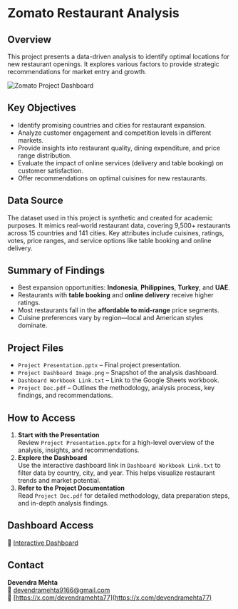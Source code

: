 # Zomato Restaurant Analysis

## Overview

This project presents a data-driven analysis to identify optimal locations for new restaurant openings. It explores various factors to provide strategic recommendations for market entry and growth.

![Zomato Project Dashboard](https://github.com/devnnd/zomato-analysis/blob/main/Project%20Dashboard%20Image.png?raw=true)

## Key Objectives

* Identify promising countries and cities for restaurant expansion.
* Analyze customer engagement and competition levels in different markets.
* Provide insights into restaurant quality, dining expenditure, and price range distribution.
* Evaluate the impact of online services (delivery and table booking) on customer satisfaction.
* Offer recommendations on optimal cuisines for new restaurants.

## Data Source

The dataset used in this project is synthetic and created for academic purposes. It mimics real-world restaurant data, covering 9,500+ restaurants across 15 countries and 141 cities. Key attributes include cuisines, ratings, votes, price ranges, and service options like table booking and online delivery.

## Summary of Findings

- Best expansion opportunities: **Indonesia**, **Philippines**, **Turkey**, and **UAE**.
- Restaurants with **table booking** and **online delivery** receive higher ratings.
- Most restaurants fall in the **affordable to mid-range** price segments.
- Cuisine preferences vary by region—local and American styles dominate.

## Project Files

- `Project Presentation.pptx` – Final project presentation.
- `Project Dashboard Image.png` – Snapshot of the analysis dashboard.
- `Dashboard Workbook Link.txt` – Link to the Google Sheets workbook.
- `Project Doc.pdf` – Outlines the methodology, analysis process, key findings, and recommendations.

## How to Access

1. **Start with the Presentation**  
   Review `Project Presentation.pptx` for a high-level overview of the analysis, insights, and recommendations.
2. **Explore the Dashboard**  
   Use the interactive dashboard link in `Dashboard Workbook Link.txt` to filter data by country, city, and year. This helps visualize restaurant trends and market potential.
3. **Refer to the Project Documentation**  
   Read `Project Doc.pdf` for detailed methodology, data preparation steps, and in-depth analysis findings.

## Dashboard Access

🔗 [Interactive Dashboard](https://docs.google.com/spreadsheets/d/1vgzjCM8Cc1GuayzqSDzFkmT3ia6OG2f7FO-dhp8RD4I/edit?usp=sharing)

## Contact

**Devendra Mehta**  
📧 devendramehta9166@gmail.com  
🔗 [https://x.com/devendramehta77](https://x.com/devendramehta77)
